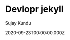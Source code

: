 ---
title: Devlopr jekyll
github: https://github.com/sujaykundu777/devlopr-jekyll
demo: https://devlopr.netlify.app
author: Sujay Kundu
date: 2020-09-23T00:00:00.000Z
ssg:
  - Jekyll
cms:
  - Forestry
  - NetlifyCMS
css:
  - Bootstrap
category:
  - Blog
  - Portfolio
  - Ecommerce
description: >-
  A Jekyll Theme built for Developers and Software Engineers, Dark Mode
  Supported
draft: true
publish_date: '2018-07-03T11:38:13Z'
update_date: '2022-10-12T05:49:23Z'
github_star: 525
github_fork: 764
---